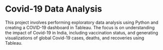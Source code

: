 # Covid-19 Data Analysis
This project involves performing exploratory data analysis using Python and creating a COVID-19 dashboard in Tableau. The focus is on understanding the impact of Covid-19 in India, including vaccination status, and generating visualizations of global Covid-19 cases, deaths, and recoveries using Tableau.
